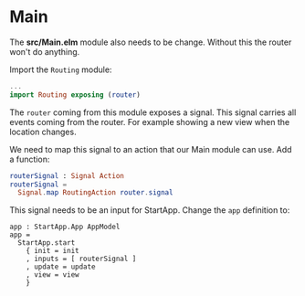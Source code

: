 # Main

The __src/Main.elm__ module also needs to be change. Without this the router won't do anything.

Import the `Routing` module:

```elm
...
import Routing exposing (router)
```

The `router` coming from this module exposes a signal. This signal carries all events coming from the router. For example showing a new view when the location changes.

We need to map this signal to an action that our Main module can use. Add a function:

```elm
routerSignal : Signal Action
routerSignal =
  Signal.map RoutingAction router.signal
```

This signal needs to be an input for StartApp. Change the `app` definition to:

```
app : StartApp.App AppModel
app =
  StartApp.start
    { init = init
    , inputs = [ routerSignal ]
    , update = update
    , view = view
    }
```